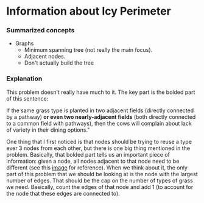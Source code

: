 # Information about Icy Perimeter
### Summarized concepts
  - Graphs
      - Minimum spanning tree (not really the main focus).
      - Adjacent nodes.
      - Don't actually build the tree

### Explanation
This problem doesn't really have much to it. The key part is the bolded part of this sentence:  
  
If the same grass type is planted in two adjacent fields (directly connected by a pathway) __or even two nearly-adjacent fields__ (both directly connected to a common field with pathways), then the cows will complain about lack of variety in their dining options."  
  
One thing that I first noticed is that nodes should be trying to reuse a type ever 3 nodes from each other, but there is one big thing mentioned in the problem. Basically, that bolded part tells us an important piece of information: given a node, all nodes adjacent to that node need to be different (see this [image](https://github.com/TurtleCamera/USACO-TurtleCamera/blob/main/CSE%20199%20Workspace/images/Grass_Planting.jpg) for reference). When we think about it, the only part of this problem that we should be looking at is the node with the largest number of edges. That should be the cap on the number of types of grass we need. Basically, count the edges of that node and add 1 (to account for the node that these edges are connected to).
